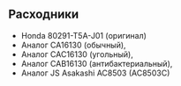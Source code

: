 ## Расходники

- Honda 80291-T5A-J01 (оригинал)
- Аналог CA16130 (обычный),
- Аналог CAC16130 (угольный),
- Аналог CAB16130 (антибактериальный),
- Аналог JS Asakashi AC8503 (AC8503C)
